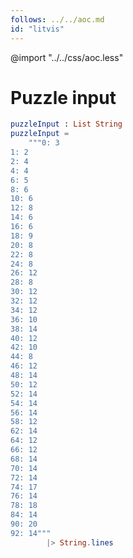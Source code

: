 ```yaml
---
follows: ../../aoc.md
id: "litvis"
---
```


@import "../../css/aoc.less"

# Puzzle input

```elm {l=hidden r}
puzzleInput : List String
puzzleInput =
    """0: 3
1: 2
2: 4
4: 4
6: 5
8: 6
10: 6
12: 8
14: 6
16: 6
18: 9
20: 8
22: 8
24: 8
26: 12
28: 8
30: 12
32: 12
34: 12
36: 10
38: 14
40: 12
42: 10
44: 8
46: 12
48: 14
50: 12
52: 14
54: 14
56: 14
58: 12
62: 14
64: 12
66: 12
68: 14
70: 14
72: 14
74: 17
76: 14
78: 18
84: 14
90: 20
92: 14"""
        |> String.lines
```
